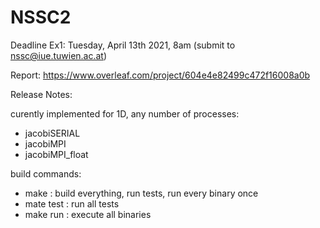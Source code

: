 # NSSC2

Deadline Ex1: Tuesday, April 13th 2021, 8am (submit to nssc@iue.tuwien.ac.at)

Report: https://www.overleaf.com/project/604e4e82499c472f16008a0b

Release Notes:

curently implemented for 1D, any number of processes:
- jacobiSERIAL
- jacobiMPI
- jacobiMPI_float



build commands:
- make : build everything, run tests, run every binary once
- mate test : run all tests
- make run : execute all binaries



